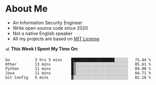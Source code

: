 # About Me

- An Information Security Engineer
- Write open source code since 2020
- Not a native English speaker
- All my projects are based on [MIT License](https://opensource.org/licenses/MIT)

📊 **This Week I Spent My Time On:**
<!--START_SECTION:waka-->
```text
Go           3 hrs 5 mins    ███████████████████░░░░░░   75.44 % 
Other        13 mins         █▒░░░░░░░░░░░░░░░░░░░░░░░   05.61 % 
Python       11 mins         █▒░░░░░░░░░░░░░░░░░░░░░░░   04.80 % 
Java         11 mins         █▒░░░░░░░░░░░░░░░░░░░░░░░   04.71 % 
Git Config   5 mins          ▓░░░░░░░░░░░░░░░░░░░░░░░░   02.16 % 
```
<!--END_SECTION:waka-->

